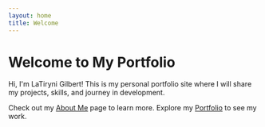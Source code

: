```yaml
---
layout: home
title: Welcome
---
```


# Welcome to My Portfolio

Hi, I'm LaTiryni Gilbert!
This is my personal portfolio site where I will share my projects, skills, and journey in development.

Check out my [About Me](https://softeeng.github.io/about/) page to learn more.
Explore my [Portfolio](https://softeeng.github.io/portfolio/) to see my work.
